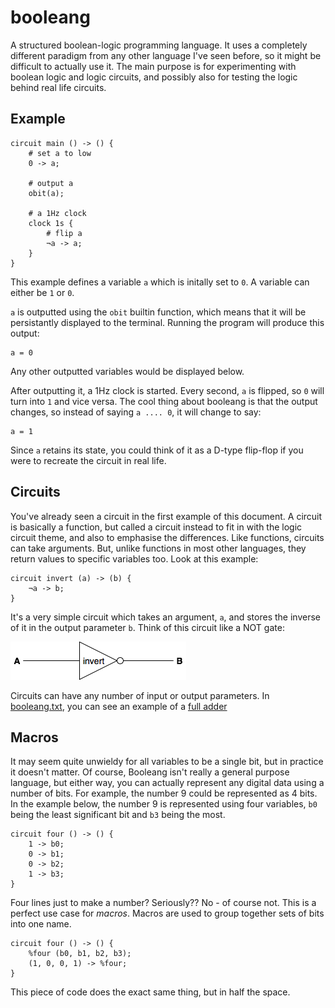 # booleang

A structured boolean-logic programming language. It uses a completely different
paradigm from any other language I've seen before, so it might be difficult to
actually use it. The main purpose is for experimenting with boolean logic and
logic circuits, and possibly also for testing the logic behind real life
circuits.

## Example

```
circuit main () -> () {
    # set a to low
    0 -> a;

    # output a
    obit(a);

    # a 1Hz clock
    clock 1s {
        # flip a
        ¬a -> a;
    }
}
```

This example defines a variable `a` which is initally set to `0`.
A variable can either be `1` or `0`.

`a` is outputted using the `obit` builtin function, which means that it
will be persistantly displayed to the terminal. Running the program will produce
this output:

```
a = 0
```

Any other outputted variables would be displayed below.

After outputting it, a 1Hz clock is started. Every second, `a` is flipped,
so `0` will turn into `1` and vice versa. The cool thing about booleang is that
the output changes, so instead of saying `a .... 0`, it will change to say:

```
a = 1
```

Since `a` retains its state, you could think of it as a D-type flip-flop if you
were to recreate the circuit in real life.

## Circuits

You've already seen a circuit in the first example of this document. A circuit
is basically a function, but called a circuit instead to fit in with the
logic circuit theme, and also to emphasise the differences. Like functions,
circuits can take arguments. But, unlike functions in most other languages,
they return values to specific variables too. Look at this example:

```
circuit invert (a) -> (b) {
    ¬a -> b;
}
```

It's a very simple circuit which takes an argument, `a`, and stores the inverse
of it in the output parameter `b`. Think of this circuit like a NOT gate:

![](assets/invert.png)

Circuits can have any number of input or output parameters. In
[booleang.txt](booleang.txt), you can see an example of a
[full adder](https://en.wikipedia.org/wiki/Adder_%28electronics%29#Full_adder)

## Macros

It may seem quite unwieldy for all variables to be a single bit, but in practice
it doesn't matter. Of course, Booleang isn't really a general purpose language,
but either way, you can actually represent any digital data using a number of
bits. For example, the number 9 could be represented as 4 bits. In the example
below, the number 9 is represented using four variables, `b0` being the least
significant bit and `b3` being the most.

```
circuit four () -> () {
    1 -> b0;
    0 -> b1;
    0 -> b2;
    1 -> b3;
}
```

Four lines just to make a number? Seriously?? No - of course not. This is a
perfect use case for _macros_. Macros are used to group together sets of bits
into one name.

```
circuit four () -> () {
    %four (b0, b1, b2, b3);
    (1, 0, 0, 1) -> %four;
}
```

This piece of code does the exact same thing, but in half the space.
